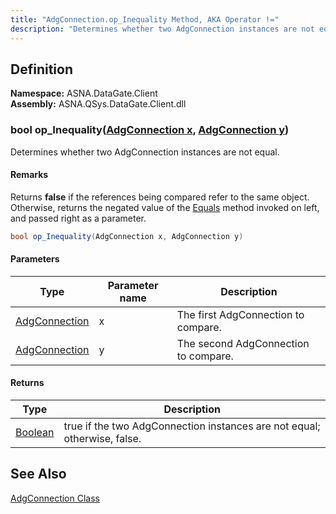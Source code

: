 ```yaml
---
title: "AdgConnection.op_Inequality Method, AKA Operator !="
description: "Determines whether two AdgConnection instances are not equal."
---
```


## Definition

**Namespace:** ASNA.DataGate.Client<br/>
**Assembly:** ASNA.QSys.DataGate.Client.dll

### bool op_Inequality([AdgConnection x](/reference/datagate/datagate-client/adg-connection.html), [AdgConnection y](/reference/datagate/datagate-client/adg-connection.html))

Determines whether two AdgConnection instances are not equal.


#### Remarks

Returns **false** if the references being compared refer to the same object.  Otherwise, returns the negated value of the [Equals](/reference/datagate/datagate-client/adg-connection-equals.html) method invoked on left, and passed right as a parameter.


```cs
bool op_Inequality(AdgConnection x, AdgConnection y)
```

#### Parameters

| Type | Parameter name | Description
| --- | --- | ---
| [AdgConnection](/reference/datagate/datagate-client/adg-connection.html) | x | The first AdgConnection to compare.
| [AdgConnection](/reference/datagate/datagate-client/adg-connection.html) | y | The second AdgConnection to compare.

#### Returns

| Type | Description
| --- | ---
| [Boolean](https://docs.microsoft.com/en-us/dotnet/api/system.boolean) | true if the two AdgConnection instances are not equal; otherwise, false.



## See Also

[AdgConnection Class](adg-connection.html)